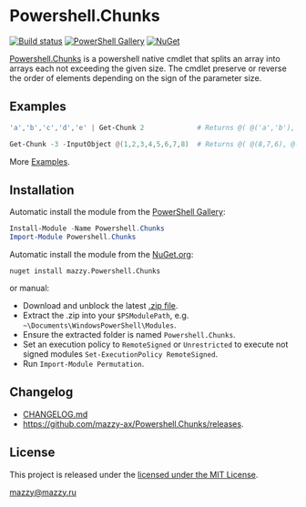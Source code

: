 # Powershell.Chunks

[project]:https://github.com/mazzy-ax/Powershell.Chunks
[license]:https://github.com/mazzy-ax/Powershell.Chunks/blob/master/LICENSE
[ps]:https://www.powershellgallery.com/packages/Powershell.Chunks
[nuget]:https://www.nuget.org/packages/mazzy.Powershell.Chunks
[appveyor]:https://ci.appveyor.com/project/mazzy-ax/powershell-chunks

[![Build status](https://ci.appveyor.com/api/projects/status/n1m7pwssqxnsxgth?svg=true)][appveyor]
[![PowerShell Gallery](https://img.shields.io/powershellgallery/dt/Powershell.Chunks.svg)][ps]
[![NuGet](https://buildstats.info/nuget/mazzy.Powershell.Chunks)][nuget]

[Powershell.Chunks][project] is a powershell native cmdlet that splits an array into arrays each not exceeding the given size.
The cmdlet preserve or reverse the order of elements depending on the sign of the parameter size.

## Examples

```powershell
'a','b','c','d','e' | Get-Chunk 2             # Returns @( @('a','b'), @('c','d'), @('e') )

Get-Chunk -3 -InputObject @(1,2,3,4,5,6,7,8)  # Returns @( @(8,7,6), @(5,4,3), @(2,1) )
```

More [Examples](Examples).

## Installation

Automatic install the module from the [PowerShell Gallery][ps]:

```powershell
Install-Module -Name Powershell.Chunks
Import-Module Powershell.Chunks
```

Automatic install the module from the [NuGet.org][nuget]:

```shell
nuget install mazzy.Powershell.Chunks
```

or manual:

* Download and unblock the latest [.zip file](https://github.com/mazzy-ax/Powershell.Chunks/archive/master.zip).
* Extract the .zip into your `$PSModulePath`, e.g. `~\Documents\WindowsPowerShell\Modules`.
* Ensure the extracted folder is named `Powershell.Chunks`.
* Set an execution policy to `RemoteSigned` or `Unrestricted` to execute not signed modules `Set-ExecutionPolicy RemoteSigned`.
* Run `Import-Module Permutation`.

## Changelog

* [CHANGELOG.md](CHANGELOG.md)
* <https://github.com/mazzy-ax/Powershell.Chunks/releases>.

## License

This project is released under the [licensed under the MIT License][license].

<mazzy@mazzy.ru>